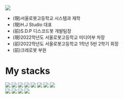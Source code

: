 <!DOCTYPE html>
<html lang="kr">
  <head>
    <meta charset="UTF-8" />
    <meta http-equiv="X-UA-Compatible" content="IE=edge" />
    <meta name="viewport" content="width=device-width, initial-scale=1.0" />
  </head>
  <body>
    <img src="https://capsule-render.vercel.app/api?type=waving&text=자기소개는%20너무%20어려워&&color=timeGradient&&animation=twinkling&height=200&fontSize=60"
         />
    <ul>
      <li>(現)서울로봇고등학교 시스템과 재학</li>
      <li>(現)H.J Studio 대표</li>
      <li>(前)S.D.P 디스코드봇 개발팀장</li>
      <li>(現)2022학년도 서울로봇고등학교 미디어부 차장</li>
      <li>(前)2022학년도 서울로봇고등학교 1학년 5반 2학기 회장</li>
      <li>(前)크레로봇 부원</li>
    </ul>
    <h1>My stacks</h1>
    <p>
      <img
        src="https://img.shields.io/badge/HTML5-E34F26?style=flat-square&logo=HTML5&logoColor=white"
      />
      <img
        src="https://img.shields.io/badge/CSS3-1572B6?style=flat-square&logo=CSS3&logoColor=white"
      />
      <img
        src="https://img.shields.io/badge/JS-F7DF1E?style=flat-square&logo=JavaScript&logoColor=white"
      />
      <img
        src="https://img.shields.io/badge/React-61DAFB?style=flat-square&logo=React&logoColor=white"
      />
      <img
        src="https://img.shields.io/badge/Android Studio-3DDC84?style=flat-square&logo=Android Studio&logoColor=white"
      />
      <img
        src="https://img.shields.io/badge/C-A8B9CC?style=flat-square&logo=C&logoColor=white"
      />
      <img
        src="https://img.shields.io/badge/Python-3776AB?style=flat-square&logo=Python&logoColor=white"
      />
      <img
        src="https://img.shields.io/badge/Unity-222324?style=flat-square&logo=Unity&logoColor=white"
      />
      <br />
      <img
        src="https://img.shields.io/badge/Adobe Photoshop-31A8FF?style=flat-square&logo=Adobe Photoshop&logoColor=white"
      />
      <img
        src="https://img.shields.io/badge/Adobe Illustrator-FF9A00?style=flat-square&logo=Adobe Illustrator&logoColor=white"
      />
      <img
        src="https://img.shields.io/badge/Adobe Premiere Pro-9999FF?style=flat-square&logo=Adobe Premiere Pro&logoColor=white"
      />
      <img
        src="https://img.shields.io/badge/Adobe After Effects-9999FF?style=flat-square&logo=Adobe After Effects&logoColor=white"
      />
    </p>
  </body>
</html>
